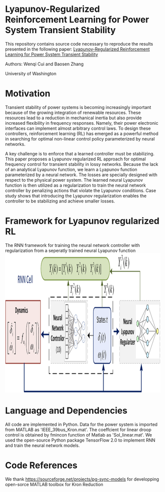 
# Lyapunov-Regularized Reinforcement Learning for Power System Transient Stability

This repository contains source code necessary to reproduce the results presented in the following paper:
[Lyapunov-Regularized Reinforcement Learning for Power System Transient Stability](https://arxiv.org/abs/2103.03869)  

Authors: Wenqi Cui and Baosen Zhang  

University of Washington 


# Motivation
Transient stability of power systems is becoming increasingly important because of the growing integration of renewable resources. These resources lead to a reduction in mechanical inertia but also provide increased flexibility in frequency responses. Namely, their power electronic interfaces can implement almost arbitrary control laws. To design these controllers, reinforcement learning (RL) has emerged as a powerful method in searching for optimal non-linear control policy parameterized by neural networks.

A key challenge is to enforce that a learned controller must be stabilizing. This paper proposes a Lyapunov regularized RL approach for optimal frequency control for transient stability in lossy networks. Because the lack of an analytical Lyapunov function, we learn a Lyapunov function parameterized by a neural network. The losses are specially designed with respect to the physical power system. The learned neural Lyapunov function is then utilized as a regularization to train the neural network controller by penalizing actions that violate the Lyapunov conditions. Case study shows that introducing the Lyapunov regularization enables the controller to be stabilizing and achieve smaller losses. 


# Framework for Lyapunov regularized RL
The RNN framework for training the neural network controller with regularization from a seperatly trained neural Lyapunov function
<img src="/RNN.png" height="450px" width="700px" >

# Language and Dependencies
All code are implemented in Python. Data for the power system is imported from MATLAB as 'IEEE_39bus_Kron.mat'. The coeffcient for linear droop control is obtained by fmincon function of Matlab as 'Sol_linear.mat'. We used the open-source Python package TensorFlow 2.0 to implement RNN and train the neural network models.


# Code References
We thank https://sourceforge.net/projects/pg-sync-models for developping open-sorce MATLAB toolbox for Kron Reduction
